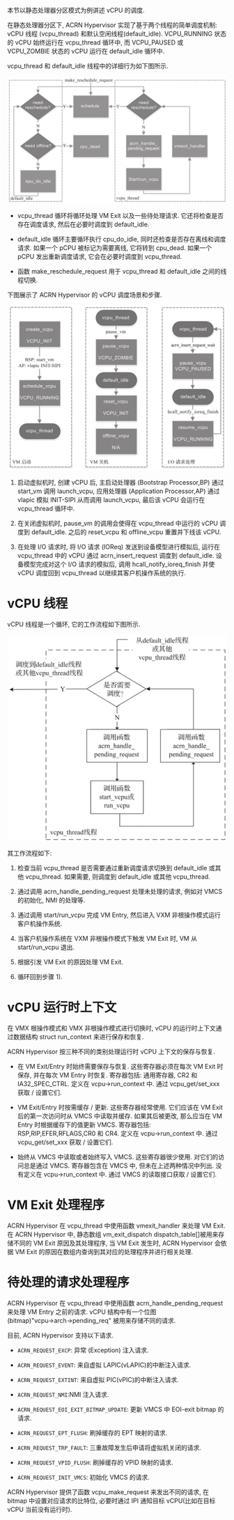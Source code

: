 
本节以静态处理器分区模式为例讲述 vCPU 的调度.

在静态处理器分区下, ACRN Hypervisor 实现了基于两个线程的简单调度机制: vCPU 线程 (vcpu_thread) 和默认空闲线程(default_idle). VCPU_RUNNING 状态的 vCPU 始终运行在 vcpu_thread 循环中, 而 VCPU_PAUSED 或 VCPU_ZOMBIE 状态的 vCPU 运行在 default_idle 循环中.

vcpu_thread 和 default_idle 线程中的详细行为如下图所示.

![2024-10-23-12-14-00.png](./images/2024-10-23-12-14-00.png)

* vcpu_thread 循环将循环处理 VM Exit 以及一些待处理请求. 它还将检查是否存在调度请求, 然后在必要时调度到 default_idle.

* default_idle 循环主要循环执行 cpu_do_idle, 同时还检查是否存在离线和调度请求. 如果一个 pCPU 被标记为需要离线, 它将转到 cpu_dead. 如果一个 pCPU 发出重新调度请求, 它会在必要时调度到 vcpu_thread.

* 函数 make_reschedule_request 用于 vcpu_thread 和 default_idle 之间的线程切换.

下图展示了 ACRN Hypervisor 的 vCPU 调度场景和步骤.

![2024-10-23-12-15-21.png](./images/2024-10-23-12-15-21.png)

1) 启动虚拟机时, 创建 vCPU 后, 主启动处理器 (Bootstrap Processor,BP) 通过 start_vm 调用 launch_vcpu, 应用处理器 (Application Processor,AP) 通过 vlapic 模拟 INIT-SIPI 从而调用 launch_vcpu, 最后该 vCPU 会运行在 vcpu_thread 循环中.

2) 在关闭虚拟机时, pause_vm 的调用会使得在 vcpu_thread 中运行的 vCPU 调度到 default_idle. 之后的 reset_vcpu 和 offline_vcpu 重置并下线该 vCPU.

3) 在处理 I/O 请求时, 将 I/O 请求 (IOReq) 发送到设备模型进行模拟后, 运行在 vcpu_thread 中的 vCPU 通过 acrn_insert_request 调度到 default_idle. 设备模型完成对这个 I/O 请求的模拟后, 调用 hcall_notify_ioreq_finish 并使 vCPU 调度回到 vcpu_thread 以继续其客户机操作系统的执行.

# vCPU 线程

vCPU 线程是一个循环, 它的工作流程如下图所示.

![2024-10-23-12-17-50.png](./images/2024-10-23-12-17-50.png)

其工作流程如下:

1) 检查当前 vcpu_thread 是否需要通过重新调度请求切换到 default_idle 或其他 vcpu_thread. 如果需要, 则调度到 default_idle 或其他 vcpu_thread.

2) 通过调用 acrn_handle_pending_request 处理未处理的请求, 例如对 VMCS 的初始化, NMI 的处理等.

3) 通过调用 start/run_vcpu 完成 VM Entry, 然后进入 VXM 非根操作模式运行客户机操作系统.

4) 当客户机操作系统在 VXM 非根操作模式下触发 VM Exit 时, VM 从 start/run_vcpu 退出.

5) 根据引发 VM Exit 的原因处理 VM Exit.

6) 循环回到步骤 1)​.

# vCPU 运行时上下文

在 VMX 根操作模式和 VMX 非根操作模式进行切换时, vCPU 的运行时上下文通过数据结构 struct run_context 来进行保存和恢复.

ACRN Hypervisor 按三种不同的类别处理运行时 vCPU 上下文的保存与恢复.

* 在 VM Exit/Entry 时始终需要保存与恢复. 这些寄存器必须在每次 VM Exit 时保存, 并在每次 VM Entry 时恢复. 寄存器包括: 通用寄存器, CR2 和 IA32_SPEC_CTRL. 定义在 vcpu→run_context 中. 通过 vcpu_get/set_xxx 获取 / 设置它们.

* VM Exit/Entry 时按需缓存 / 更新. 这些寄存器经常使用. 它们应该在 VM Exit 后的第一次访问时从 VMCS 中读取并缓存. 如果其后被更改, 那么应当在 VM Entry 时根据缓存下的值更新 VMCS. 寄存器包括: RSP,RIP,EFER,RFLAGS,CR0 和 CR4. 定义在 vcpu→run_context 中. 通过 vcpu_get/set_xxx 获取 / 设置它们.

* 始终从 VMCS 中读取或者始终写入 VMCS. 这些寄存器很少使用. 对它们的访问总是通过 VMCS. 寄存器包含在 VMCS 中, 但未在上述两种情况中列出. 没有定义在 vcpu→run_context 中. 通过 VMCS 的读取接口获取 / 设置它们.

# VM Exit 处理程序

ACRN Hypervisor 在 vcpu_thread 中使用函数 vmexit_handler 来处理 VM Exit. 在 ACRN Hypervisor 中, 静态数组 vm_exit_dispatch dispatch_table[​]被用来存储不同的 VM Exit 原因及其处理程序, 当 VM Exit 发生时, ACRN Hypervisor 会依据 VM Exit 的原因在数组内查询到其对应的处理程序并进行相关处理.

# 待处理的请求处理程序

ACRN Hypervisor 在 vcpu_thread 中使用函数 acrn_handle_pending_request 来处理 VM Entry 之前的请求. vCPU 结构中有一个位图(bitmap)"vcpu→arch→pending_req" 被用来存储不同的请求.

目前, ACRN Hypervisor 支持以下请求.

* `ACRN_REQUEST_EXCP`: 异常 (Exception) 注入请求.

* `ACRN_REQUEST_EVENT`: 来自虚拟 LAPIC(vLAPIC)的中断注入请求.

* `ACRN_REQUEST_EXTINT`: 来自虚拟 PIC(vPIC)的中断注入请求.

* `ACRN_REQUEST_NMI`:NMI 注入请求.

* `ACRN_REQUEST_EOI_EXIT_BITMAP_UPDATE`: 更新 VMCS 中 EOI-exit bitmap 的请求.

* `ACRN_REQUEST_EPT_FLUSH`: 刷掉缓存的 EPT 映射的请求.

* `ACRN_REQUEST_TRP_FAULT`: 三重故障发生后申请将虚拟机关闭的请求.

* `ACRN_REQUEST_VPID_FLUSH`: 刷掉缓存的 VPID 映射的请求.

* `ACRN_REQUEST_INIT_VMCS`: 初始化 VMCS 的请求.

ACRN Hypervisor 提供了函数 vcpu_make_request 来发出不同的请求, 在 bitmap 中设置对应请求的比特位, 必要时通过 IPI 通知目标 vCPU(比如在目标 vCPU 当前没有运行时)​.


